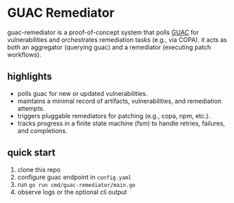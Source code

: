 # GUAC Remediator

guac-remediator is a proof-of-concept system that polls [GUAC](https://github.com/guacsec/guac) for vulnerabilities and orchestrates remediation tasks (e.g., via COPA). it acts as both an aggregator (querying guac) and a remediator (executing patch workflows).

## highlights

- polls guac for new or updated vulnerabilities.
- maintains a minimal record of artifacts, vulnerabilities, and remediation attempts.
- triggers pluggable remediators for patching (e.g., copa, npm, etc.).
- tracks progress in a finite state machine (fsm) to handle retries, failures, and completions.

## quick start

1. clone this repo
2. configure guac endpoint in `config.yaml`
3. run `go run cmd/guac-remediator/main.go`
4. observe logs or the optional cli output
